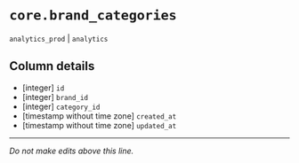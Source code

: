 # `core.brand_categories`
`analytics_prod` | `analytics`

## Column details
* [integer]   `id`
* [integer]   `brand_id`
* [integer]   `category_id`
* [timestamp without time zone] `created_at`
* [timestamp without time zone] `updated_at`

-------------------------------------------------------------------------------
*Do not make edits above this line.*
